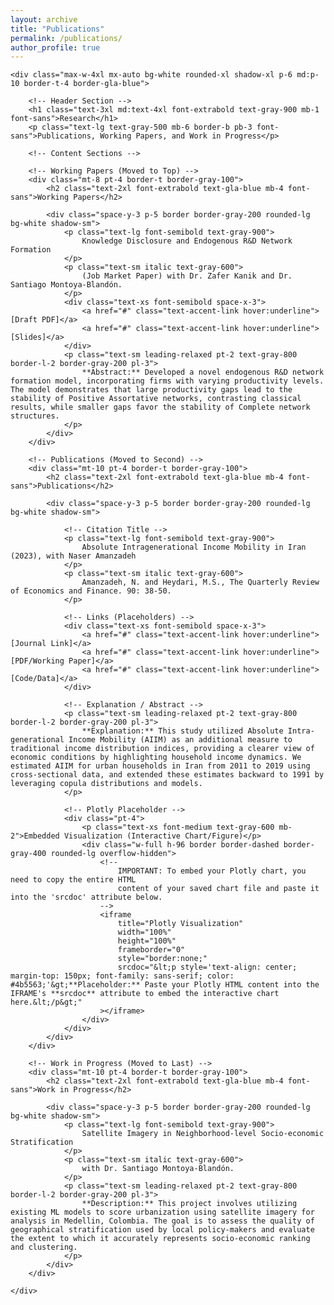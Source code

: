 ```yaml
---
layout: archive
title: "Publications"
permalink: /publications/
author_profile: true
---
```



<html lang="en">
<head>
    <meta charset="UTF-8">
    <meta name="viewport" content="width=device-width, initial-scale=1.0">
    <title>Research - Mohammad Sadra Heydari</title>
    <!-- Load Tailwind CSS (Using configuration from About Me page) -->
    <script src="https://cdn.tailwindcss.com"></script>
    <script>
        tailwind.config = {
            theme: {
                extend: {
                    fontFamily: {
                        sans: ['Inter', 'sans-serif'],
                        serif: ['Georgia', 'Times New Roman', 'serif'],
                    },
                    colors: {
                        'gla-blue': '#1e3a8a', /* University of Glasgow Primary Blue */
                        'primary-text': '#1f2937', /* Dark Gray for main text */
                        'accent-link': '#3b82f6', /* Blue for links */
                    }
                }
            }
        }
    </script>
</head>
<body class="bg-gray-50 min-h-screen p-4 sm:p-8 pb-16 font-serif text-primary-text">

    <div class="max-w-4xl mx-auto bg-white rounded-xl shadow-xl p-6 md:p-10 border-t-4 border-gla-blue">
        
        <!-- Header Section -->
        <h1 class="text-3xl md:text-4xl font-extrabold text-gray-900 mb-1 font-sans">Research</h1>
        <p class="text-lg text-gray-500 mb-6 border-b pb-3 font-sans">Publications, Working Papers, and Work in Progress</p>
        
        <!-- Content Sections -->

        <!-- Working Papers (Moved to Top) -->
        <div class="mt-8 pt-4 border-t border-gray-100">
            <h2 class="text-2xl font-extrabold text-gla-blue mb-4 font-sans">Working Papers</h2>
            
            <div class="space-y-3 p-5 border border-gray-200 rounded-lg bg-white shadow-sm">
                <p class="text-lg font-semibold text-gray-900">
                    Knowledge Disclosure and Endogenous R&D Network Formation
                </p>
                <p class="text-sm italic text-gray-600">
                    (Job Market Paper) with Dr. Zafer Kanik and Dr. Santiago Montoya-Blandón.
                </p>
                <div class="text-xs font-semibold space-x-3">
                    <a href="#" class="text-accent-link hover:underline">[Draft PDF]</a>
                    <a href="#" class="text-accent-link hover:underline">[Slides]</a>
                </div>
                <p class="text-sm leading-relaxed pt-2 text-gray-800 border-l-2 border-gray-200 pl-3">
                    **Abstract:** Developed a novel endogenous R&D network formation model, incorporating firms with varying productivity levels. The model demonstrates that large productivity gaps lead to the stability of Positive Assortative networks, contrasting classical results, while smaller gaps favor the stability of Complete network structures.
                </p>
            </div>
        </div>
        
        <!-- Publications (Moved to Second) -->
        <div class="mt-10 pt-4 border-t border-gray-100">
            <h2 class="text-2xl font-extrabold text-gla-blue mb-4 font-sans">Publications</h2>
            
            <div class="space-y-3 p-5 border border-gray-200 rounded-lg bg-white shadow-sm">
                
                <!-- Citation Title -->
                <p class="text-lg font-semibold text-gray-900">
                    Absolute Intragenerational Income Mobility in Iran (2023), with Naser Amanzadeh
                </p>
                <p class="text-sm italic text-gray-600">
                    Amanzadeh, N. and Heydari, M.S., The Quarterly Review of Economics and Finance. 90: 38-50.
                </p>
                
                <!-- Links (Placeholders) -->
                <div class="text-xs font-semibold space-x-3">
                    <a href="#" class="text-accent-link hover:underline">[Journal Link]</a>
                    <a href="#" class="text-accent-link hover:underline">[PDF/Working Paper]</a>
                    <a href="#" class="text-accent-link hover:underline">[Code/Data]</a>
                </div>
                
                <!-- Explanation / Abstract -->
                <p class="text-sm leading-relaxed pt-2 text-gray-800 border-l-2 border-gray-200 pl-3">
                    **Explanation:** This study utilized Absolute Intra-generational Income Mobility (AIIM) as an additional measure to traditional income distribution indices, providing a clearer view of economic conditions by highlighting household income dynamics. We estimated AIIM for urban households in Iran from 2011 to 2019 using cross-sectional data, and extended these estimates backward to 1991 by leveraging copula distributions and models.
                </p>
                
                <!-- Plotly Placeholder -->
                <div class="pt-4">
                    <p class="text-xs font-medium text-gray-600 mb-2">Embedded Visualization (Interactive Chart/Figure)</p>
                    <div class="w-full h-96 border border-dashed border-gray-400 rounded-lg overflow-hidden">
                        <!-- 
                            IMPORTANT: To embed your Plotly chart, you need to copy the entire HTML 
                            content of your saved chart file and paste it into the 'srcdoc' attribute below.
                        -->
                        <iframe 
                            title="Plotly Visualization" 
                            width="100%" 
                            height="100%" 
                            frameborder="0" 
                            style="border:none;"
                            srcdoc="&lt;p style='text-align: center; margin-top: 150px; font-family: sans-serif; color: #4b5563;'&gt;**Placeholder:** Paste your Plotly HTML content into the IFRAME's **srcdoc** attribute to embed the interactive chart here.&lt;/p&gt;"
                        ></iframe>
                    </div>
                </div>
            </div>
        </div>

        <!-- Work in Progress (Moved to Last) -->
        <div class="mt-10 pt-4 border-t border-gray-100">
            <h2 class="text-2xl font-extrabold text-gla-blue mb-4 font-sans">Work in Progress</h2>
            
            <div class="space-y-3 p-5 border border-gray-200 rounded-lg bg-white shadow-sm">
                <p class="text-lg font-semibold text-gray-900">
                    Satellite Imagery in Neighborhood-level Socio-economic Stratification
                </p>
                <p class="text-sm italic text-gray-600">
                    with Dr. Santiago Montoya-Blandón.
                </p>
                <p class="text-sm leading-relaxed pt-2 text-gray-800 border-l-2 border-gray-200 pl-3">
                    **Description:** This project involves utilizing existing ML models to score urbanization using satellite imagery for analysis in Medellin, Colombia. The goal is to assess the quality of geographical stratification used by local policy-makers and evaluate the extent to which it accurately represents socio-economic ranking and clustering.
                </p>
            </div>
        </div>
        
    </div>

</body>
</html>
